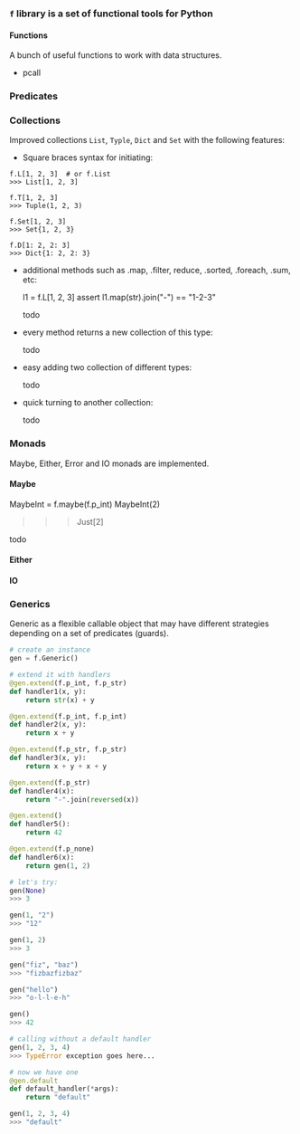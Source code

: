 
### `f` library is a set of functional tools for Python

#### Functions

A bunch of useful functions to work with data structures.

- pcall

### Predicates

### Collections

Improved collections `List`, `Typle`, `Dict` and `Set` with the
following features:

- Square braces syntax for initiating:

```
f.L[1, 2, 3]  # or f.List
>>> List[1, 2, 3]

f.T[1, 2, 3]
>>> Tuple(1, 2, 3)

f.Set[1, 2, 3]
>>> Set{1, 2, 3}

f.D[1: 2, 2: 3]
>>> Dict{1: 2, 2: 3}
```

- additional methods such as .map, .filter, reduce, .sorted, .foreach,
  .sum, etc:

    l1 = f.L[1, 2, 3]
    assert l1.map(str).join("-") == "1-2-3"

    todo

- every method returns a new collection of this type:

  todo

- easy adding two collection of different types:

  todo

- quick turning to another collection:

  todo


### Monads

Maybe, Either, Error and IO monads are implemented.

#### Maybe

MaybeInt = f.maybe(f.p_int)
MaybeInt(2)
>>> Just[2]

todo


#### Either


#### IO



### Generics

Generic as a flexible callable object that may have different
strategies depending on a set of predicates (guards).

```python
# create an instance
gen = f.Generic()

# extend it with handlers
@gen.extend(f.p_int, f.p_str)
def handler1(x, y):
    return str(x) + y

@gen.extend(f.p_int, f.p_int)
def handler2(x, y):
    return x + y

@gen.extend(f.p_str, f.p_str)
def handler3(x, y):
    return x + y + x + y

@gen.extend(f.p_str)
def handler4(x):
    return "-".join(reversed(x))

@gen.extend()
def handler5():
    return 42

@gen.extend(f.p_none)
def handler6(x):
    return gen(1, 2)

# let's try:
gen(None)
>>> 3

gen(1, "2")
>>> "12"

gen(1, 2)
>>> 3

gen("fiz", "baz")
>>> "fizbazfizbaz"

gen("hello")
>>> "o-l-l-e-h"

gen()
>>> 42

# calling without a default handler
gen(1, 2, 3, 4)
>>> TypeError exception goes here...

# now we have one
@gen.default
def default_handler(*args):
    return "default"

gen(1, 2, 3, 4)
>>> "default"
```
